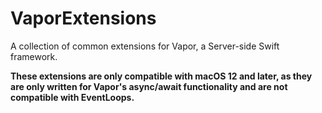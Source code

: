# VaporExtensions

A collection of common extensions for Vapor, a Server-side Swift framework.

**These extensions are only compatible with macOS 12 and later, as they are only written for Vapor's async/await functionality and are not compatible with EventLoops.**
